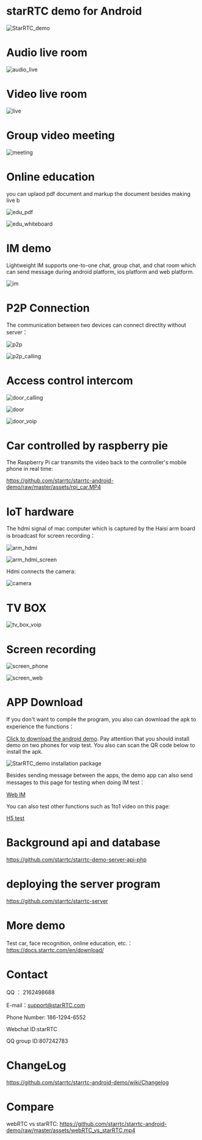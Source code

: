 # starRTC demo for Android

![StarRTC_demo](assets/StarRTC_demo.jpg)

Audio live room
==
![audio_live](assets/audio_live.png)

Video live room
==
![live](assets/live.jpg)

Group video meeting
==
![meeting](assets/meeting.png)

Online education
==
you can uplaod pdf document and markup the document besides making live b

![edu_pdf](assets/edu_pdf.jpg)

![edu_whiteboard](assets/edu_whiteboard.jpg)

IM demo
==
Lightweight IM supports one-to-one chat, group chat, and chat room which can send message during android platform, ios platform and web platform.

![im](assets/im.jpg)

P2P Connection
==
The communication between two devices can connect directlty without server：

![p2p](assets/p2p.jpg)

![p2p_calling](assets/p2p_calling.jpg)


Access control intercom
==

![door_calling](assets/door_calling.jpg)

![door](assets/door.jpg)

![door_voip](assets/door_voip.jpg)

Car controlled by raspberry pie
==
The Raspberry Pi car transmits the video back to the controller's mobile phone in real time:

https://github.com/starrtc/starrtc-android-demo/raw/master/assets/rpi_car.MP4

IoT hardware
==
The hdmi signal of mac computer which is captured by the Haisi arm board is broadcast for screen recording：

![arm_hdmi](assets/arm_hdmi.jpg)

![arm_hdmi_screen](assets/arm_hdmi_screen.jpg)

Hdmi connects the camera:

![camera](assets/camera.jpg)

TV BOX
==

![tv_box_voip](assets/tv_box_voip.jpg)

Screen recording
==

![screen_phone](assets/screen_phone.jpg)

![screen_web](assets/screen_web.jpg)

APP Download
=====
If you don't want to compile the program, you also can download the apk to experience the functions：

[Click to download the android demo](https://github.com/starrtc/starrtc-android-demo/raw/master/StarRTC_demo.apk).
Pay attention that you should install demo on two phones for voip test.
You also can scan the QR code below to install the apk.

![StarRTC_demo installation package](assets/android.png)

Besides sending message between the apps, the demo app can also send messages to this page for testing when doing IM test：

[Web IM](https://www.starrtc.com/demo/im)

You can also test other functions such as 1to1 video on this page:

[H5 test](https://www.starrtc.com/demo/web/)

Background api and database
===
https://github.com/starrtc/starrtc-demo-server-api-php

deploying the server program
===
https://github.com/starrtc/starrtc-server

More demo
==
Test car, face recognition, online education, etc.：https://docs.starrtc.com/en/download/

Contact
=====
QQ ： 2162498688

E-mail：<a href="mailto:support@starRTC.com">support@starRTC.com</a>

Phone Number: 186-1294-6552

Webchat ID:starRTC

QQ group ID:807242783

ChangeLog
===
https://github.com/starrtc/starrtc-android-demo/wiki/Changelog

Compare
===
webRTC vs starRTC: https://github.com/starrtc/starrtc-android-demo/raw/master/assets/webRTC_vs_starRTC.mp4
